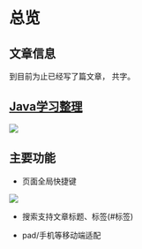 # 总览

## 文章信息
到目前为止已经写了<code class="article_number"></code>篇文章， 共<code class="site_word_count"></code>字。
<!--本站访问人数：<code class="site_uv"></code>人次 ， 访问量：<code class="site_pv"></code>次-->



## [Java学习整理](https://www.processon.com/view/link/5ddb801ae4b09e8b0b733f08)
![](http://assets.processon.com/chart_image/5dc29bfbe4b0ea86c4244cca.png)




## 主要功能
- 页面全局快捷键

![](https://52lu.github.io/images/hexo-hotkey.png)

- 搜索支持文章标题、标签(#标签)

- pad/手机等移动端适配